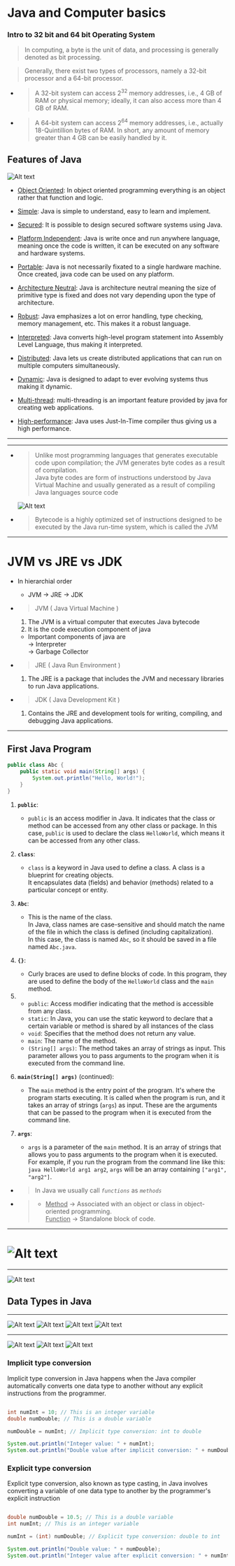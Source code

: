 # Java and Computer basics

### Intro to 32 bit and 64 bit Operating System

> In computing, a byte is the unit of data, and processing is generally denoted as bit processing.

> Generally, there exist two types of processors, namely a 32-bit processor and a 64-bit processor.

- >A 32-bit system can access 2<sup>32</sup> memory addresses, i.e., 4 GB of RAM or physical memory; ideally, it can also access more than 4 GB of RAM.

- > A 64-bit system can access 2<sup>64</sup> memory addresses, i.e., actually 18-Quintillion bytes of RAM. In short, any amount of memory greater than 4 GB can be easily handled by it.


## Features of Java

![Alt text](./images/image.png)

* <u>Object Oriented</u>: In object oriented programming everything is an object rather that function and logic.

* <u>Simple</u>: Java is simple to understand, easy to learn and implement.

* <u>Secured</u>: It is possible to design secured software systems using Java.

* <u>Platform Independent</u>: Java is write once and run anywhere language, meaning once the code is written, it can be executed on any software and hardware systems.

* <u>Portable</u>: Java is not necessarily fixated to a single hardware machine. Once created, java code can be used on any platform.

* <u>Architecture Neutral</u>: Java is architecture neutral meaning the size of primitive type is fixed and does not vary depending upon the type of architecture.

* <u>Robust</u>: Java emphasizes a lot on error handling, type checking, memory management, etc. This makes it a robust language.

* <u>Interpreted</u>: Java converts high-level program statement into Assembly Level Language, thus making it interpreted.

* <u>Distributed</u>: Java lets us create distributed applications that can run on multiple computers simultaneously.

* <u>Dynamic</u>: Java is designed to adapt to ever evolving systems thus making it dynamic.

* <u>Multi-thread</u>: multi-threading is an important feature provided by java for creating web applications.

* <u>High-performance</u>: Java uses Just-In-Time compiler thus giving us a high performance.

____
___

- >  Unlike most programming languages that generates executable code upon compilation; the 
JVM generates byte codes as a result of compilation.<br>
Java byte codes are form of instructions 
understood by Java Virtual Machine and usually generated as a result of compiling Java 
languages source code

  ![Alt text](./images/image-1.png)

- >Bytecode is a highly optimized set of instructions designed to be executed by the Java run-time system, which is called the JVM



___
# JVM  vs JRE vs JDK
 - In hierarchial order <br>
   * JVM -> JRE -> JDK
   
- > JVM ( Java Virtual Machine )<br>
   1. The JVM is a virtual computer that executes Java bytecode
   2. ﻿It is the code execution component of java
   * Important components of java are <br>
    -> Interpreter <br>
    -> Garbage Collector
- > JRE ( Java Run Environment )<br>
   1. The JRE is a package that includes the JVM and necessary libraries to run Java applications. 
   
- > JDK ( Java Development Kit )<br>
   1. Contains the JRE and development tools for writing, compiling, and debugging Java applications. 
   
 ____
   ## First Java Program

```java
public class Abc {
    public static void main(String[] args) {
        System.out.println("Hello, World!");
    }
}

```


1. **`public`**:
   - `public` is an access modifier in Java. It indicates that the class or method can be accessed from any other class or package. In this case, `public` is used to declare the class `HelloWorld`, which means it can be accessed from any other class.

2. **`class`**:
   - `class` is a keyword in Java used to define a class. A class is a blueprint for creating objects.<br> It encapsulates data (fields) and behavior (methods) related to a particular concept or entity.

3. **`Abc`**:
   - This is the name of the class.<br> In Java, class names are case-sensitive and should match the name of the file in which the class is defined (including capitalization).<br> In this case, the class is named `Abc`, so it should be saved in a file named `Abc.java`.

4. **`{}`**:
   - Curly braces are used to define blocks of code. In this program, they are used to define the body of the `HelloWorld` class and the `main` method.

5. 
      - `public`: Access modifier indicating that the method is accessible from any class.
      - `static`: In Java, you can use the static keyword to declare that a certain variable or method is shared by all instances of the class
      - `void`: Specifies that the method does not return any value.
      - `main`: The name of the method.
      - `(String[] args)`: The method takes an array of strings as input. This parameter allows you to pass arguments to the program when it is executed from the command line.

7. **`main(String[] args)`** (continued):
   - The `main` method is the entry point of the program. It's where the program starts executing. It is called when the program is run, and it takes an array of strings (`args`) as input. These are the arguments that can be passed to the program when it is executed from the command line.

8. **`args`**:
   - `args` is a parameter of the `main` method. It is an array of strings that allows you to pass arguments to the program when it is executed. For example, if you run the program from the command line like this: `java HelloWorld arg1 arg2`, `args` will be an array containing `["arg1", "arg2"]`.


- > In Java we usually call <i>`functions`</i> as  <i>`methods`</i> 

- > * <u>Method</u> -> Associated with an object or class in object-oriented programming.<br>
<u>Function</u> -> Standalone block of code.
___

![Alt text](./images/image-6.png)
====================================
___
   ![Alt text](./images/image-2.png)

## Data Types in Java
______

   ![Alt text](./images/image-7.png)
   ![Alt text](./images/image-4.png)
   ![Alt text](./images/image-3.png) 
   ![Alt text](./images/image-5.png)
____
![Alt text](./images/image-8.png)
![Alt text](./images/image-9.png)
![Alt text](./images/image-10.png)

### Implicit type conversion

Implicit type conversion in Java happens when the Java compiler automatically converts one data type to another without any explicit instructions from the programmer.
```java

int numInt = 10; // This is an integer variable
double numDouble; // This is a double variable

numDouble = numInt; // Implicit type conversion: int to double

System.out.println("Integer value: " + numInt);
System.out.println("Double value after implicit conversion: " + numDouble);


```
### Explicit type conversion

Explicit type conversion, also known as type casting, in Java involves converting a variable of one data type to another by the programmer's explicit instruction
```java

double numDouble = 10.5; // This is a double variable
int numInt; // This is an integer variable

numInt = (int) numDouble; // Explicit type conversion: double to int

System.out.println("Double value: " + numDouble);
System.out.println("Integer value after explicit conversion: " + numInt);

```